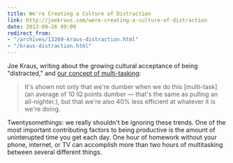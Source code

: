 ```yaml
---
title: We're Creating a Culture of Distraction
link: http://joekraus.com/were-creating-a-culture-of-distraction
date: 2013-09-26 09:09
redirect_from:
- "/archives/13269-kraus-distraction.html"
- "/kraus-distraction.html"
---
```



Joe Kraus, writing about the growing cultural acceptance of being "distracted," and [our concept of multi-tasking](http://joekraus.com/were-creating-a-culture-of-distraction):

> It's shown not only that we're dumber when we do this [multi-task] (an average of 10 IQ points dumber &mdash; that's the same as pulling an all-nighter.), but that we're also 40% less efficient at whatever it is we're doing.

Twentysomethings: we really shouldn't be ignoring these trends. One of the most important contributing factors to being productive is the amount of uninterupted time you get each day. One hour of homework without your phone, internet, or TV can accomplish more than two hours of multitasking between several different things.
